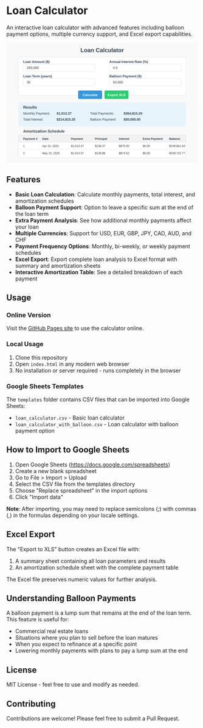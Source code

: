 # Loan Calculator

An interactive loan calculator with advanced features including balloon payment options, multiple currency support, and Excel export capabilities.

![Loan Calculator Preview](screenshots/loan-calculator-preview.svg)

## Features

- **Basic Loan Calculation**: Calculate monthly payments, total interest, and amortization schedules
- **Balloon Payment Support**: Option to leave a specific sum at the end of the loan term
- **Extra Payment Analysis**: See how additional monthly payments affect your loan
- **Multiple Currencies**: Support for USD, EUR, GBP, JPY, CAD, AUD, and CHF
- **Payment Frequency Options**: Monthly, bi-weekly, or weekly payment schedules
- **Excel Export**: Export complete loan analysis to Excel format with summary and amortization sheets
- **Interactive Amortization Table**: See a detailed breakdown of each payment

## Usage

### Online Version

Visit the [GitHub Pages site](https://dimitrigeelen.github.io/loan-calculator/) to use the calculator online.

### Local Usage

1. Clone this repository
2. Open `index.html` in any modern web browser
3. No installation or server required - runs completely in the browser

### Google Sheets Templates

The `templates` folder contains CSV files that can be imported into Google Sheets:

- `loan_calculator.csv` - Basic loan calculator
- `loan_calculator_with_balloon.csv` - Loan calculator with balloon payment option

## How to Import to Google Sheets

1. Open Google Sheets (https://docs.google.com/spreadsheets)
2. Create a new blank spreadsheet
3. Go to File > Import > Upload
4. Select the CSV file from the templates directory
5. Choose "Replace spreadsheet" in the import options
6. Click "Import data"

**Note**: After importing, you may need to replace semicolons (;) with commas (,) in the formulas depending on your locale settings.

## Excel Export

The "Export to XLS" button creates an Excel file with:

1. A summary sheet containing all loan parameters and results
2. An amortization schedule sheet with the complete payment table

The Excel file preserves numeric values for further analysis.

## Understanding Balloon Payments

A balloon payment is a lump sum that remains at the end of the loan term. This feature is useful for:

- Commercial real estate loans
- Situations where you plan to sell before the loan matures
- When you expect to refinance at a specific point
- Lowering monthly payments with plans to pay a lump sum at the end

## License

MIT License - feel free to use and modify as needed.

## Contributing

Contributions are welcome! Please feel free to submit a Pull Request.